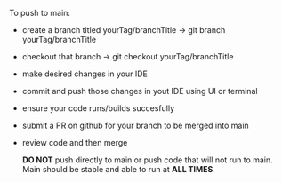To push to main:

- create a branch titled yourTag/branchTitle -> git branch yourTag/branchTitle
- checkout that branch -> git checkout yourTag/branchTitle
- make desired changes in your IDE
- commit and push those changes in yout IDE using UI or terminal
- ensure your code runs/builds succesfully
- submit a PR on github for your branch to be merged into main
- review code and then merge

  **DO NOT** push directly to main or push code that will not run to main.
  Main should be stable and able to run at **ALL TIMES**.
